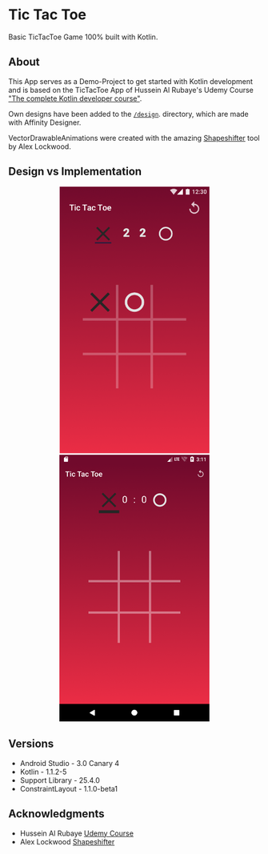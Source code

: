 # Tic Tac Toe 

Basic TicTacToe Game 100% built with Kotlin.

## About

This App serves as a Demo-Project to get started with Kotlin development and is based on the TicTacToe
App of Hussein Al Rubaye's Udemy Course ["The complete Kotlin developer course"](https://www.udemy.com/the-complete-kotlin-developer-course/learn/v4/overview).

Own designs have been added to the [`/design`](https://github.com/pwillmann/TicTacToe/tree/master/design). directory, which are made with Affinity Designer.

VectorDrawableAnimations were created with the amazing [Shapeshifter](https://shapeshifter.design/) tool
by Alex Lockwood.

## Design vs Implementation

<p align="center">
  <img src="/design/Main.png" width="300"/>  
  <img src="/design/main_screenshot.png" width="300"/>
</p>


## Versions

* Android Studio    - 3.0 Canary 4
* Kotlin            - 1.1.2-5
* Support Library   - 25.4.0
* ConstraintLayout  - 1.1.0-beta1


## Acknowledgments

* Hussein Al Rubaye [Udemy Course](https://www.udemy.com/the-complete-kotlin-developer-course/learn/v4/content)
* Alex Lockwood [Shapeshifter](https://shapeshifter.design/)
